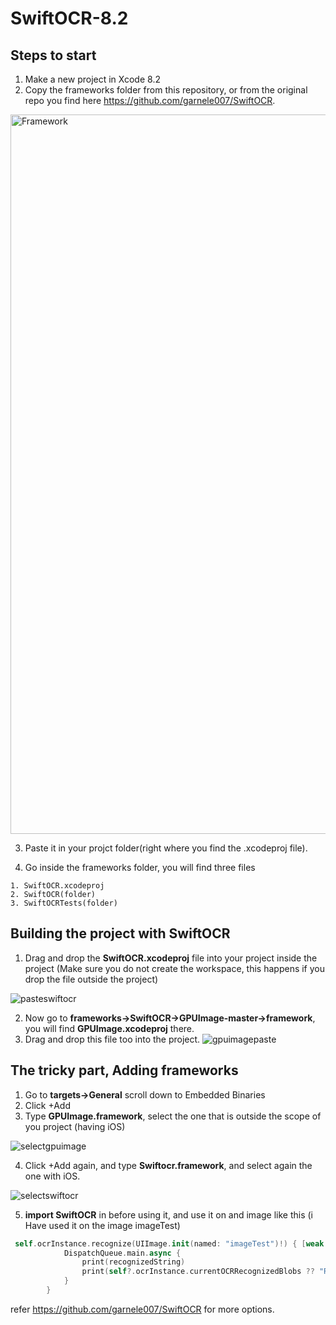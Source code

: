 # SwiftOCR-8.2

## Steps to start

1. Make a new project in Xcode 8.2
2. Copy the frameworks folder from this repository, or from the original repo you find here https://github.com/garnele007/SwiftOCR.

<img width="1151" alt="Framework" src="https://cloud.githubusercontent.com/assets/19552394/21780007/fafb0886-d6cf-11e6-84b0-064e768564bd.png">

3. Paste it in your projct folder(right where you find the .xcodeproj file).


4. Go inside the frameworks folder, you will find three files

```
1. SwiftOCR.xcodeproj 
2. SwiftOCR(folder)
3. SwiftOCRTests(folder)
```
 
## Building the project with SwiftOCR
1. Drag and drop the **SwiftOCR.xcodeproj** file into your project inside the project (Make sure you do not create the workspace, this happens if you drop the file outside the project)

![pasteswiftocr](https://cloud.githubusercontent.com/assets/19552394/21780427/8ba59904-d6d1-11e6-86e0-13d012c49963.png)

2. Now go to **frameworks->SwiftOCR->GPUImage-master->framework**, you will find **GPUImage.xcodeproj** there.
3. Drag and drop this file too into the project.
![gpuimagepaste](https://cloud.githubusercontent.com/assets/19552394/21780436/910b43b2-d6d1-11e6-9719-cf34ffb9ed5a.png)


## The tricky part, Adding frameworks
1. Go to **targets->General** scroll down to Embedded Binaries
2. Click +Add
3. Type **GPUImage.framework**, select the one that is outside the scope of you project (having iOS)

![selectgpuimage](https://cloud.githubusercontent.com/assets/19552394/21780444/9934fe48-d6d1-11e6-8136-2ec68ac732b0.png)

4. Click +Add again, and type **Swiftocr.framework**, and select again the one with iOS.

![selectswiftocr](https://cloud.githubusercontent.com/assets/19552394/21780454/a0844d7a-d6d1-11e6-91a7-f9d904b99a59.png)

5. **import SwiftOCR** in before using it, and use it on and image like this (i Have used it on the image imageTest)
```Swift
 self.ocrInstance.recognize(UIImage.init(named: "imageTest")!) { [weak self] recognizedString in
            DispatchQueue.main.async {
                print(recognizedString)
                print(self?.ocrInstance.currentOCRRecognizedBlobs ?? "Recoginzed Blob is empty")
            }
        }
```
refer
https://github.com/garnele007/SwiftOCR for more options.
